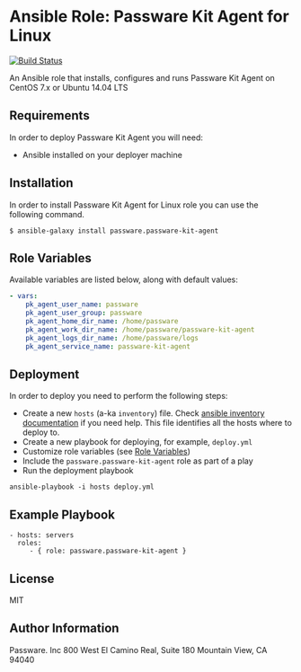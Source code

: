 Ansible Role: Passware Kit Agent for Linux
==========================================

[![Build Status](https://travis-ci.org/passware/ansible-passware-kit-agent.svg?branch=master)](https://travis-ci.org/passware/ansible-passware-kit-agent)

An Ansible role that installs, configures and runs Passware Kit Agent on
CentOS 7.x or Ubuntu 14.04 LTS


Requirements
------------

In order to deploy Passware Kit Agent you will need:

* Ansible installed on your deployer machine

Installation
------------

In order to install Passware Kit Agent for Linux role you can use the following command.

```
$ ansible-galaxy install passware.passware-kit-agent

```


Role Variables
--------------

Available variables are listed below, along with default values:

```yaml
- vars:
    pk_agent_user_name: passware
    pk_agent_user_group: passware
    pk_agent_home_dir_name: /home/passware
    pk_agent_work_dir_name: /home/passware/passware-kit-agent
    pk_agent_logs_dir_name: /home/passware/logs
    pk_agent_service_name: passware-kit-agent
```

Deployment
----------

In order to deploy you need to perform the following steps:

* Create a new `hosts` (a-ka `inventory`) file.
  Check [ansible inventory documentation](http://docs.ansible.com/intro_inventory.html)
  if you need help. This file identifies all the hosts where to deploy to.
* Create a new playbook for deploying, for example, `deploy.yml`
* Customize role variables (see [Role Variables](#role-variables))
* Include the `passware.passware-kit-agent` role as part of a play
* Run the deployment playbook

```ansible-playbook -i hosts deploy.yml```


Example Playbook
----------------

    - hosts: servers
      roles:
         - { role: passware.passware-kit-agent }

License
-------

MIT

Author Information
------------------

Passware. Inc
800 West El Camino Real, Suite 180
Mountain View, CA  94040

